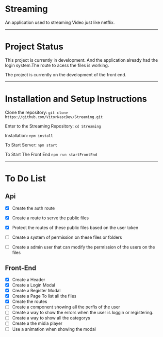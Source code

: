 # Streaming

An application used to streaming Video just like netflix.

<hr>


# Project Status

This project is currently in development. And the application already had the login
system.The route to acess the files is working.

The project is currently on the development of the front end.


<hr>


# Installation and Setup Instructions



Clone the repository:
`git clone https://github.com/VitorNascDev/Streaming.git`

Enter to the Streaming Repository:
`cd Streaming`

Installation:
`npm install`

To Start Server:
`npm start`

To Start The Front End
`npm run startFrontEnd`

<hr>

# To Do List

## Api

- [X] Create the auth route
- [X] Create a route to serve the public files
- [X] Protect the routes of these public files based on the user token
- [ ] Create a system of permission on these files or folders
- [ ] Create a admin user that can modify the permission of the users on the files


## Front-End

- [X] Create a Header
- [X] Create a Login Modal
- [X] Create a Register Modal
- [X] Create a Page To list all the files
- [X] Create the routes
- [ ] Create a component showing all the perfis of the user
- [ ] Create a way to show the errors when the user is loggin or registering.
- [ ] Create a way to show all the categorys
- [ ] Create a the midia player
- [ ] Use a animation when showing the modal